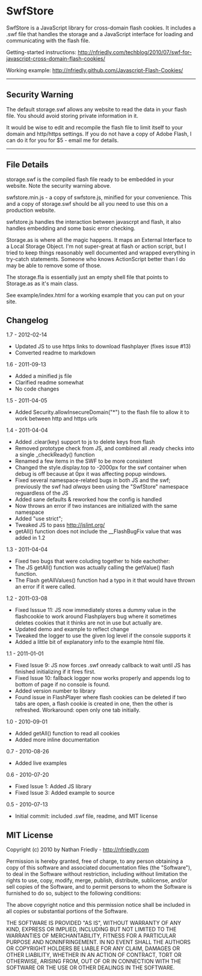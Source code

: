 SwfStore
=======

SwfStore is a JavaScript library for cross-domain flash cookies. It includes a .swf file that handles the storage and a JavaScript interface for loading and communicating with the flash file.

Getting-started instructions: http://nfriedly.com/techblog/2010/07/swf-for-javascript-cross-domain-flash-cookies/ 

Working example: http://nfriedly.github.com/Javascript-Flash-Cookies/

---

Security Warning
----------------

The default storage.swf allows any website to read the data in your flash file. You should avoid storing private information in it. 

It would be wise to edit and recompile the flash file to limit itself to your domain and http/https settings. If you do not have a copy of Adobe Flash, I can do it for you for $5 - email me for details.

---

File Details 
------------

storage.swf is the compiled flash file ready to be embedded in your website. Note the security warning above.

swfstore.min.js - a copy of swfstore.js, minified for your convenience. This and a copy of storage.swf should be all you need to use this on a production website.

swfstore.js handles the interaction between javascrpt and flash, it also handles embedding and some basic error checking.

Storage.as is where all the magic happens. It maps an External Interface to a Local Storage Object. I'm not super-great at flash or action script, but I tried to keep things reasonably well documented and wrapped everything in try-catch statements. Someone who knows ActionScript better than I do may be able to remove some of those.

The storage.fla is essentially just an empty shell file that points to Storage.as as it's main class.

See example/index.html for a working example that you can put on your site.


Changelog
---------

1.7 - 2012-02-14
* Updated JS to use https links to download flashplayer (fixes issue #13)
* Converted readme to markdown

1.6 - 2011-09-13
* Added a minified js file
* Clarified readme somewhat
* No code changes

1.5 - 2011-04-05
* Added Security.allowInsecureDomain("*") to the flash file to allow it to work between http and https urls

1.4 - 2011-04-04
* Added .clear(key) support to js to delete keys from flash
* Removed prototype check from JS, and combined all .ready checks into a single _checkReady() function
* Renamed a few items in the SWF to be more consistent
* Changed the style.display.top to -2000px for the swf container when debug is off because at 0px it was affecting popup windows.
* Fixed several namespace-related bugs in both JS and the swf; previously the swf had *always* been using the "SwfStore" namespace reguardless of the JS
* Added sane defaults & reworked how the config is handled
* Now throws an error if two instances are initialized with the same namespace
* Added "use strict"; 
* Tweaked JS to pass http://jslint.org/
* getAll() function does not include the __FlashBugFix value that was added in 1.2

1.3 - 2011-04-04
* Fixed two bugs that were coluding together to hide eachother:
* The JS getAll() function was actually calling the getValue() flash function.
* The Flash getAllValues() function had a typo in it that would have thrown an error if it were called.

1.2 - 2011-03-08
* Fixed Isssue 11: JS now immediately stores a dummy value in the flashcookie to work around Flashplayers bug where it sometimes deletes cookies that it thinks are not in use but actually are. 
* Updated demo and example to reflect change
* Tweaked the logger to use the given log level if the console supports it
* Added a little bit of explanatory info to the example html file.

1.1 - 2011-01-01
* Fixed Issue 9: JS now forces .swf onready callback to wait until JS has finished initializing if it fires first.
* Fixed Issue 10: fallback logger now works properly and appends log to bottom of page if no console is found.
* Added version number to library
* Found issue in FlashPlayer where flash cookies can be deleted if two tabs are open, a flash cookie is created in one, then the other is refreshed. Workaround: open only one tab initially.

1.0 - 2010-09-01
* Added getAll() function to read all cookies
* Added more inline documentation

0.7 - 2010-08-26
* Added live examples

0.6 - 2010-07-20
* Fixed Issue 1: Added JS library
* Fixed Issue 3: Added example to source


0.5 - 2010-07-13
* Initial commit: included .swf file, readme, and MIT license


MIT License
-----------

Copyright (c) 2010 by Nathan Friedly - http://nfriedly.com

Permission is hereby granted, free of charge, to any person obtaining a copy
of this software and associated documentation files (the "Software"), to deal
in the Software without restriction, including without limitation the rights
to use, copy, modify, merge, publish, distribute, sublicense, and/or sell
copies of the Software, and to permit persons to whom the Software is
furnished to do so, subject to the following conditions:

The above copyright notice and this permission notice shall be included in
all copies or substantial portions of the Software.

THE SOFTWARE IS PROVIDED "AS IS", WITHOUT WARRANTY OF ANY KIND, EXPRESS OR
IMPLIED, INCLUDING BUT NOT LIMITED TO THE WARRANTIES OF MERCHANTABILITY,
FITNESS FOR A PARTICULAR PURPOSE AND NONINFRINGEMENT. IN NO EVENT SHALL THE
AUTHORS OR COPYRIGHT HOLDERS BE LIABLE FOR ANY CLAIM, DAMAGES OR OTHER
LIABILITY, WHETHER IN AN ACTION OF CONTRACT, TORT OR OTHERWISE, ARISING FROM,
OUT OF OR IN CONNECTION WITH THE SOFTWARE OR THE USE OR OTHER DEALINGS IN
THE SOFTWARE.
